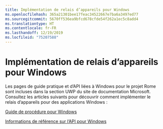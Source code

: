 ```yaml
---
title: Implémentation de relais d’appareils pour Windows
ms.openlocfilehash: 365a21301bee17feac34522667e7ba6a3497ed77
ms.sourcegitcommit: 5670ff536ea9bfcd678cfde54f262a1ec5c8add4
ms.translationtype: HT
ms.contentlocale: fr-FR
ms.lasthandoff: 12/19/2019
ms.locfileid: "75207588"
---
```

# <a name="implementing-device-relay-for-windows"></a>Implémentation de relais d’appareils pour Windows

Les pages de guide pratique et d’API liées à Windows pour le projet Rome sont incluses dans la section UWP du site de documentation Microsoft. Consultez les articles suivants pour découvrir comment implémenter le relais d’appareils pour des applications Windows :

[Guide de procédure pour Windows](https://docs.microsoft.com/windows/uwp/launch-resume/connected-apps-and-devices)

[Informations de référence sur l’API pour Windows](https://docs.microsoft.com/uwp/api/Windows.System.RemoteSystems)